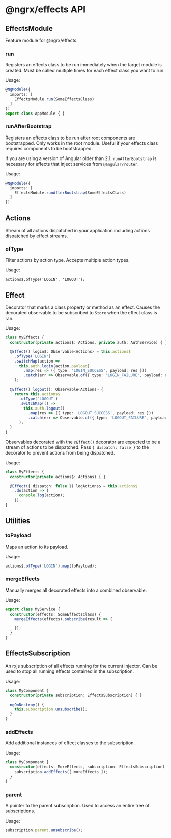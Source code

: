 # @ngrx/effects API



## EffectsModule

Feature module for @ngrx/effects.

### run

Registers an effects class to be run immediately when the target module is
created. Must be called multiple times for each effect class you want to run.

Usage:
```ts
@NgModule({
  imports: [
    EffectsModule.run(SomeEffectsClass)
  ]
})
export class AppModule { }
```

### runAfterBootstrap

Registers an effects class to be run after root components are bootstrapped.
Only works in the root module. Useful if your effects class requires components
to be bootstrapped.

If you are using a version of Angular older than 2.1, `runAfterBootstrap` is
necessary for effects that inject services from `@angular/router`.

Usage:
```ts
@NgModule({
  imports: [
    EffectsModule.runAfterBootstrap(SomeEffectsClass)
  ]
})
```


## Actions

Stream of all actions dispatched in your application including actions
dispatched by effect streams.

### ofType

Filter actions by action type. Accepts multiple action types.

Usage:
```
actions$.ofType('LOGIN', 'LOGOUT');
```


## Effect

Decorator that marks a class property or method as an effect. Causes the
decorated observable to be subscribed to `Store` when the effect class is
ran.

Usage:
```ts
class MyEffects {
  constructor(private actions$: Actions, private auth: AuthService) { }

  @Effect() login$: Observable<Actions> = this.actions$
    .ofType('LOGIN')
    .switchMap(action =>
      this.auth.login(action.payload)
        .map(res => ({ type: 'LOGIN_SUCCESS', payload: res }))
        .catch(err => Observable.of({ type: 'LOGIN_FAILURE', payload: err }))
    );

  @Effect() logout(): Observable<Actions> {
    return this.actions$
      .ofType('LOGOUT')
      .switchMap(() =>
        this.auth.logout()
          .map(res => ({ type: 'LOGOUT_SUCCESS', payload: res }))
          .catch(err => Observable.of({ type: 'LOGOUT_FAILURE', payload: err }))
      );
  }
}
```

Observables decorated with the `@Effect()` decorator are expected to be a stream
of actions to be dispatched. Pass `{ dispatch: false }` to the decorator to
prevent actions from being dispatched.

Usage:
```ts
class MyEffects {
  constructor(private actions$: Actions) { }

  @Effect({ dispatch: false }) logActions$ = this.actions$
    .do(action => {
      console.log(action);
    });
}
```

## Utilities

### toPayload
Maps an action to its payload.

Usage:
```ts
actions$.ofType('LOGIN').map(toPayload);
```

### mergeEffects
Manually merges all decorated effects into a combined observable.

Usage:
```ts
export class MyService {
  constructor(effects: SomeEffectsClass) {
    mergeEffects(effects).subscribe(result => {

    });
  }
}
```

## EffectsSubscription

An rxjs subscription of all effects running for the current injector. Can be
used to stop all running effects contained in the subscription.

Usage:
```ts
class MyComponent {
  constructor(private subscription: EffectsSubscription) { }

  ngOnDestroy() {
    this.subscription.unsubscribe();
  }
}
```

### addEffects
Add additional instances of effect classes to the subscription.

Usage:
```ts
class MyComponent {
  constructor(effects: MoreEffects, subscription: EffectsSubscription) {
    subscription.addEffects([ moreEffects ]);
  }
}
```

### parent
A pointer to the parent subscription. Used to access an entire tree of
subscriptions.

Usage:
```ts
subscription.parent.unsubscribe();
```
